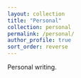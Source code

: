 ```yaml
---
layout: collection
title: "Personal"
collection: personal
permalink: /personal/
author_profile: true
sort_order: reverse
---
```


Personal writing.